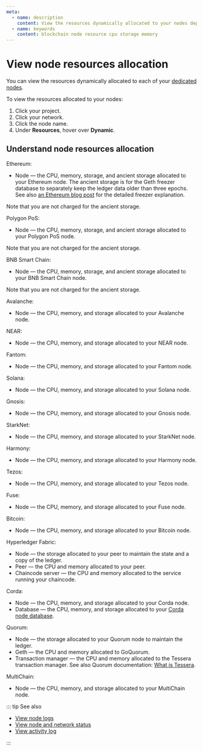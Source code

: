 ```yaml
---
meta:
  - name: description
    content: View the resources dynamically allocated to your nodes deployed with the Chainstack managed blockchain services.
  - name: keywords
    content: blockchain node resource cpu storage memory
---
```


# View node resources allocation

You can view the resources dynamically allocated to each of your [dedicated nodes](/glossary/dedicated-node).

To view the resources allocated to your nodes:

1. Click your project.
1. Click your network.
1. Click the node name.
1. Under **Resources**, hover over **Dynamic**.

## Understand node resources allocation

Ethereum:

* Node — the CPU, memory, storage, and ancient storage allocated to your Ethereum node. The ancient storage is for the Geth freezer database to separately keep the ledger data older than three epochs. See also [an Ethereum blog post](https://blog.ethereum.org/2019/07/10/geth-v1-9-0/) for the detailed freezer explanation.

Note that you are not charged for the ancient storage.

Polygon PoS:

* Node — the CPU, memory, storage, and ancient storage allocated to your Polygon PoS node.

Note that you are not charged for the ancient storage.

BNB Smart Chain:

* Node — the CPU, memory, storage, and ancient storage allocated to your BNB Smart Chain node.

Note that you are not charged for the ancient storage.

Avalanche:

* Node — the CPU, memory, and storage allocated to your Avalanche node.

NEAR:

* Node — the CPU, memory, and storage allocated to your NEAR node.

Fantom:

* Node — the CPU, memory, and storage allocated to your Fantom node.

Solana:

* Node — the CPU, memory, and storage allocated to your Solana node.

Gnosis:

* Node — the CPU, memory, and storage allocated to your Gnosis node.

StarkNet:

* Node — the CPU, memory, and storage allocated to your StarkNet node.

Harmony:

* Node — the CPU, memory, and storage allocated to your Harmony node.

Tezos:

* Node — the CPU, memory, and storage allocated to your Tezos node.

Fuse:

* Node — the CPU, memory, and storage allocated to your Fuse node.

Bitcoin:

* Node — the CPU, memory, and storage allocated to your Bitcoin node.

Hyperledger Fabric:

* Node — the storage allocated to your peer to maintain the state and a copy of the ledger.
* Peer — the CPU and memory allocated to your peer.
* Chaincode server — the CPU and memory allocated to the service running your chaincode.

Corda:

* Node — the CPU, memory, and storage allocated to your Corda node.
* Database — the CPU, memory, and storage allocated to your [Corda node database](https://docs.corda.net/docs/corda-os/node-database.html).

Quorum:

* Node — the storage allocated to your Quorum node to maintain the ledger.
* Geth — the CPU and memory allocated to GoQuorum.
* Transaction manager — the CPU and memory allocated to the Tessera transaction manager. See also Quorum documentation: [What is Tessera](https://docs.tessera.consensys.net/).

MultiChain:

* Node — the CPU, memory, and storage allocated to your MultiChain node.

::: tip See also

* [View node logs](/platform/view-node-logs)
* [View node and network status](/platform/view-node-and-network-status)
* [View activity log](/platform/view-activity-log)

:::
